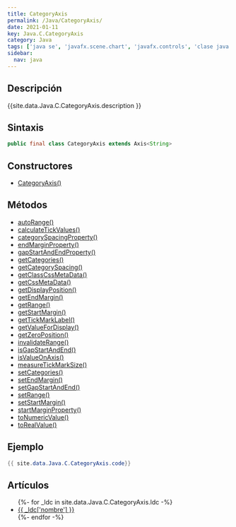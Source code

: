 ```yaml
---
title: CategoryAxis
permalink: /Java/CategoryAxis/
date: 2021-01-11
key: Java.C.CategoryAxis
category: Java
tags: ['java se', 'javafx.scene.chart', 'javafx.controls', 'clase java', 'JavaFX 2.0']
sidebar: 
  nav: java
---
```


## Descripción
{{site.data.Java.C.CategoryAxis.description }}

## Sintaxis
~~~java
public final class CategoryAxis extends Axis<String>
~~~

## Constructores
* [CategoryAxis()](/Java/CategoryAxis/CategoryAxis/)

## Métodos
* [autoRange()](/Java/CategoryAxis/autoRange/)
* [calculateTickValues()](/Java/CategoryAxis/calculateTickValues/)
* [categorySpacingProperty()](/Java/CategoryAxis/categorySpacingProperty/)
* [endMarginProperty()](/Java/CategoryAxis/endMarginProperty/)
* [gapStartAndEndProperty()](/Java/CategoryAxis/gapStartAndEndProperty/)
* [getCategories()](/Java/CategoryAxis/getCategories/)
* [getCategorySpacing()](/Java/CategoryAxis/getCategorySpacing/)
* [getClassCssMetaData()](/Java/CategoryAxis/getClassCssMetaData/)
* [getCssMetaData()](/Java/CategoryAxis/getCssMetaData/)
* [getDisplayPosition()](/Java/CategoryAxis/getDisplayPosition/)
* [getEndMargin()](/Java/CategoryAxis/getEndMargin/)
* [getRange()](/Java/CategoryAxis/getRange/)
* [getStartMargin()](/Java/CategoryAxis/getStartMargin/)
* [getTickMarkLabel()](/Java/CategoryAxis/getTickMarkLabel/)
* [getValueForDisplay()](/Java/CategoryAxis/getValueForDisplay/)
* [getZeroPosition()](/Java/CategoryAxis/getZeroPosition/)
* [invalidateRange()](/Java/CategoryAxis/invalidateRange/)
* [isGapStartAndEnd()](/Java/CategoryAxis/isGapStartAndEnd/)
* [isValueOnAxis()](/Java/CategoryAxis/isValueOnAxis/)
* [measureTickMarkSize()](/Java/CategoryAxis/measureTickMarkSize/)
* [setCategories()](/Java/CategoryAxis/setCategories/)
* [setEndMargin()](/Java/CategoryAxis/setEndMargin/)
* [setGapStartAndEnd()](/Java/CategoryAxis/setGapStartAndEnd/)
* [setRange()](/Java/CategoryAxis/setRange/)
* [setStartMargin()](/Java/CategoryAxis/setStartMargin/)
* [startMarginProperty()](/Java/CategoryAxis/startMarginProperty/)
* [toNumericValue()](/Java/CategoryAxis/toNumericValue/)
* [toRealValue()](/Java/CategoryAxis/toRealValue/)

## Ejemplo
~~~java
{{ site.data.Java.C.CategoryAxis.code}}
~~~

## Artículos
<ul>
{%- for _ldc in site.data.Java.C.CategoryAxis.ldc -%}
   <li>
       <a href="{{_ldc['url'] }}">{{ _ldc['nombre'] }}</a>
   </li>
{%- endfor -%}
</ul>
